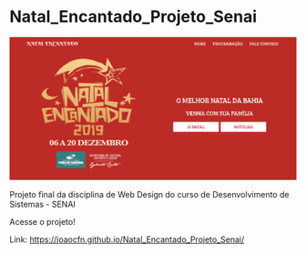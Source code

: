 # Natal_Encantado_Projeto_Senai

![Print da tela inicial](midia/natal-encantado.png?raw=true "Print do inicio da homepage")

Projeto final da disciplina de Web Design do curso de Desenvolvimento de Sistemas - SENAI

Acesse o projeto!

Link: https://joaocfn.github.io/Natal_Encantado_Projeto_Senai/

